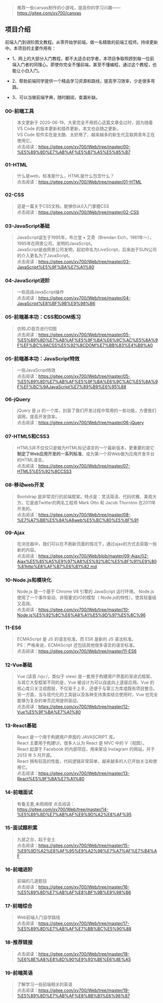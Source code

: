 >推荐一些canvas制作的小游戏，提高你的学习兴趣——https://gitee.com/xv700/canvas

## 项目介绍

前端入门到进阶图文教程。从零开始学前端，做一名精致的前端工程师。持续更新中。本项目的主要作用有：  

- 1、网上的大部分入门教程，都不太适合初学者，本项目争取照顾到每一位前端入门者的同理心。即使你完全不懂前端，甚至不懂编程，通过这个教程，也能让小白入门。  

- 2、帮助前端同学提供一个精品学习资源和路线，提高学习效率，少走很多弯路。  
 
- 3、可以当做前端字典，随时翻阅，查漏补缺。  

### 00-前端工具

> 本文更新于 2020-06-19，大家完全不用担心这篇文章会过时，因为随着 VS Code 的版本更新和插件更新，本文也会随之更新。  
> VS Code 软件实在是太酷、太好用了，越来越多的新生代互联网青年正在使用它。   
> 点击阅读：https://gitee.com/xv700/Web/tree/master/00-%E5%89%8D%E7%AB%AF%E5%B7%A5%E5%85%B7

### 01-HTML

> 什么是web，标准是什么，HTML是什么包含什么？   
> 点击阅读：https://gitee.com/xv700/Web/tree/master/01-HTML  

### 02-CSS

> 这是一篇关于CSS文档，能够你从0入门掌握CSS  
> 点击阅读：https://gitee.com/xv700/Web/tree/master/02-CSS

### 03-JavaScript基础

> JavaScript诞生于1995年。布兰登 • 艾奇（Brendan Eich，1961年～），1995年在网景公司，发明的JavaScript。  
> JavaScript是由网景公司发明，起初命名为LiveScript，后来由于SUN公司的介入更名为了JavaScript。  
> 点击阅读：https://gitee.com/xv700/Web/tree/master/03-JavaScript%E5%9F%BA%E7%A1%80

### 04-JavaScript进阶

> 一些高级JavaScript操作  
> 点击阅读：https://gitee.com/xv700/Web/tree/master/04-JavaScript%E8%BF%9B%E9%98%B6


### 05-前端基本功：CSS和DOM练习

> 仿照JD首页进行切图   
> 点击阅读：https://gitee.com/xv700/Web/tree/master/05-%E5%89%8D%E7%AB%AF%E5%9F%BA%E6%9C%AC%E5%8A%9F%EF%BC%9ACSS%E5%92%8CDOM%E7%BB%83%E4%B9%A0

### 05-前端基本功：JavaScript特效

> 一些JavaScript特效   
> 点击阅读：https://gitee.com/xv700/Web/tree/master/05-%E5%89%8D%E7%AB%AF%E5%9F%BA%E6%9C%AC%E5%8A%9F%EF%BC%9AJavaScript%E7%89%B9%E6%95%88

### 06-jQuery

> jQuery 是 js 的一个库，封装了我们开发过程中常用的一些功能，方便我们调用，提高开发效率。  
> 点击阅读：https://gitee.com/xv700/Web/tree/master/06-jQuery

### 07-HTML5和CSS3 

> HTML5并不仅仅只是做为HTML标记语言的一个最新版本，更重要的是它**制定了Web应用开发的一系列标准**，成为第一个将Web做为应用开发平台的HTML语言。  
> 点击阅读：https://gitee.com/xv700/Web/tree/master/07-HTML5%E5%92%8CCSS3

### 08-移动web开发

> Bootstrap 是非常流行的前端框架。特点是：灵活简洁、代码优雅、美观大方。它是由Twitter的两名工程师 Mark Otto 和 Jacob Thornton 在2011年开发的。  
> 点击阅读：https://gitee.com/xv700/Web/tree/master/08-%E7%A7%BB%E5%8A%A8web%E5%BC%80%E5%8F%91

### 09-Ajax

> 在浏览器中，我们可以在不刷新页面的情况下，通过ajax的方式去获取一些新的内容。  
> 点击阅读：https://gitee.com/xv700/Web/blob/master/09-Ajax/02-Ajax%E5%85%A5%E9%97%A8%E5%92%8C%E5%8F%91%E9%80%81http%E8%AF%B7%E6%B1%82.md

### 10-Node.js和模块化

> Node.js 是一个基于 Chrome V8 引擎的 JavaScript 运行环境。 Node.js使用了一个事件驱动、非阻塞式I/O的模型（ Node.js的特性），使其轻量级又高效。      
> 点击阅读：https://gitee.com/xv700/Web/tree/master/10-Node.js%E5%92%8C%E6%A8%A1%E5%9D%97%E5%8C%96  

### 11-ES6

> ECMAScript 是 JS 的语言标准。而 ES6 是新的 JS 语法标准。  
PS：严格来说，ECMAScript 还包括其他很多语言的语言标准。  
> 点击阅读：https://gitee.com/xv700/Web/tree/master/11-ES6 

### 12-Vue基础

> Vue (读音 /vjuː/，类似于 view) 是一套用于构建用户界面的渐进式框架。与其它大型框架不同的是，Vue 被设计为可以自底向上逐层应用。Vue 的核心库只关注视图层，不仅易于上手，还便于与第三方库或既有项目整合。另一方面，当与现代化的工具链以及各种支持类库结合使用时，Vue 也完全能够为复杂的单页应用提供驱动。    
> 点击阅读：https://gitee.com/xv700/Web/tree/master/12-Vue%E5%9F%BA%E7%A1%80  

### 13-React基础

> React 是一个用于构建用户界面的 JAVASCRIPT 库。  
React 主要用于构建UI，很多人认为 React 是 MVC 中的 V（视图）。   
React 起源于 Facebook 的内部项目，用来架设 Instagram 的网站，并于 2013 年 5 月开源。  
React 拥有较高的性能，代码逻辑非常简单，越来越多的人已开始关注和使用它。      
> 点击阅读：https://gitee.com/xv700/Web/tree/master/13-React%E5%9F%BA%E7%A1%80  

### 14-前端面试

> 有备无患,未雨绸缪 
> 点击阅读：https://gitee.com/xv700/Web/tree/master/14-%E5%89%8D%E7%AB%AF%E9%9D%A2%E8%AF%95  

### 15-面试题积累

> 九层之台，起于垒土    
> 点击阅读：https://gitee.com/xv700/Web/tree/master/15-%E9%9D%A2%E8%AF%95%E9%A2%98%E7%A7%AF%E7%B4%AF

### 16-前端进阶

> 前端的几道题目   
> 点击阅读：https://gitee.com/xv700/Web/tree/master/16-%E5%89%8D%E7%AB%AF%E8%BF%9B%E9%98%B6

### 17-前端综合  

> Web前端入门自学路线    
> 点击阅读：https://gitee.com/xv700/Web/tree/master/17-%E5%89%8D%E7%AB%AF%E7%BB%BC%E5%90%88  

### 18-推荐链接      

> 点击阅读：https://gitee.com/xv700/Web/tree/master/18-%E6%8E%A8%E8%8D%90%E9%93%BE%E6%8E%A5

### 19-前端英语      

> 了解学习一些前端相关的英语    
> 点击阅读：https://gitee.com/xv700/Web/tree/master/19-%E5%89%8D%E7%AB%AF%E8%8B%B1%E6%96%87